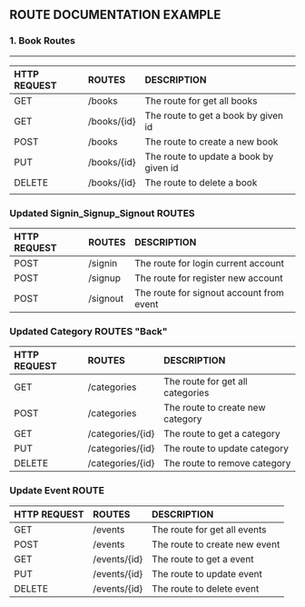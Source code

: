 ## ROUTE DOCUMENTATION EXAMPLE

### 1. Book Routes

---

| HTTP REQUEST | ROUTES      | DESCRIPTION                            |
| :----------- | :---------- | :------------------------------------- |
| GET          | /books      | The route for get all books            |
| GET          | /books/{id} | The route to get a book by given id    |
| POST         | /books      | The route to create a new book         |
| PUT          | /books/{id} | The route to update a book by given id |
| DELETE       | /books/{id} | The route to delete a book             |
|              |             |                                        |


### Updated Signin_Signup_Signout ROUTES

| HTTP REQUEST | ROUTES   | DESCRIPTION                              |
| :----------- | :------- | :--------------------------------------- |
| POST         | /signin  | The route for login current account      |
| POST         | /signup  | The route for register new account       |
| POST         | /signout | The route for signout account from event |


### Updated Category ROUTES "Back"

| HTTP REQUEST     | ROUTES                    | DESCRIPTION |
| :---             | :----                     |:--- |
| GET              | /categories               |The route for get all categories    |
| POST             | /categories               |The route to create new category   |
| GET              | /categories/{id}          |The route to get a category   |
| PUT              | /categories/{id}          |The route to update category   |
| DELETE           | /categories/{id}          |The route to remove category   |


### Update Event ROUTE

| HTTP REQUEST  | ROUTES       | DESCRIPTION                   |
| :-------------| :------------| :-----------------------------|
| GET           | /events      | The route for get all events  |
| POST          | /events      | The route to create new event |
| GET           | /events/{id} | The route to get a event      |
| PUT           | /events/{id} | The route to update event     |
| DELETE        | /events/{id} | The route to delete event     | 
